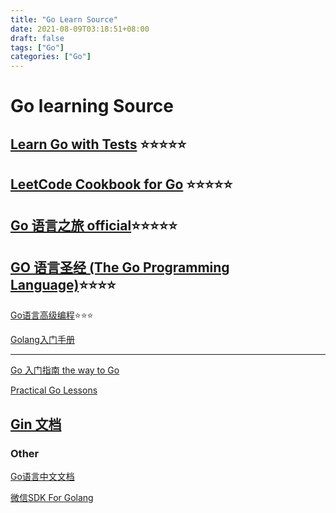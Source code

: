 ```yaml
---
title: "Go Learn Source"
date: 2021-08-09T03:18:51+08:00
draft: false
tags: ["Go"]
categories: ["Go"]
---
```


# Go learning Source

## [Learn Go with Tests](https://studygolang.gitbook.io/learn-go-with-tests/) ⭐⭐⭐⭐⭐

## [LeetCode Cookbook for Go](https://books.halfrost.com/leetcode/) ⭐⭐⭐⭐⭐

## [Go 语言之旅 official](https://tour.go-zh.org/list)⭐⭐⭐⭐⭐

## [GO 语言圣经 (The Go Programming Language)](https://books.studygolang.com/gopl-zh/)⭐⭐⭐⭐

 [Go语言高级编程](https://chai2010.cn/advanced-go-programming-book/)⭐⭐⭐

[Golang入门手册](https://cdn.staticaly.com/gh/Mo3et/Monet-Blog/main/content/golang_TechFlow.pdf)
<!-- [Golang入门手册](../golang_TechFlow.pdf) -->

------

[Go 入门指南 the way to Go](http://books.studygolang.com/the-way-to-go_ZH_CN/)

[Practical Go Lessons](https://www.practical-go-lessons.com/)


[Gin 文档](https://gin-gonic.com/zh-cn/docs/)
----------------------------------------------------------------
### Other

[Go语言中文文档](http://topgoer.com/)

[微信SDK For Golang](http://www.topgoer.cn/docs/gowechat/gowechat-1cb49i4ees248)